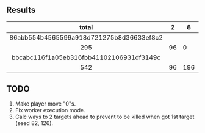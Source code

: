 Results
-------

|total|2  |8  |20 |28 |50 |82 |126       |
|:---:|---|---|---|---|---|---|----------|
|86abb554b4565599a918d721275b8d36633ef8c2|
|295  |96 |0  |22 |83 |73 |7  |14        |
|bbcabc116f1a05eb316fbb41102106931df3149c|
|542  |96 |196|74 |83 |73 |6  |14        |


TODO
----

1. Make player move "0"s.
2. Fix worker execution mode.
3. Calc ways to 2 targets ahead to prevent to be killed when got 1st target (seed 82, 126).
